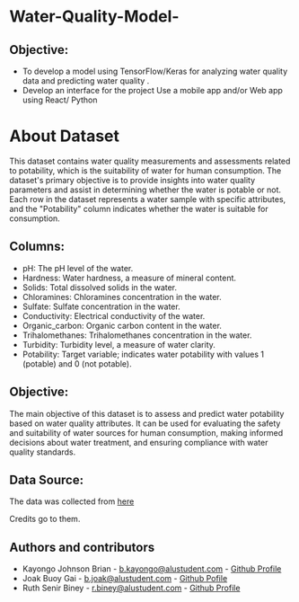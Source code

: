 # Water-Quality-Model-

## Objective:
- To develop a model using TensorFlow/Keras for analyzing water quality data and predicting water quality .
- Develop an interface for the project Use a mobile app and/or Web app using React/ Python


# About Dataset
This dataset contains water quality measurements and assessments related to potability, which is the suitability of water for human consumption. The dataset's primary objective is to provide insights into water quality parameters and assist in determining whether the water is potable or not. Each row in the dataset represents a water sample with specific attributes, and the "Potability" column indicates whether the water is suitable for consumption.


## Columns:
- pH: The pH level of the water.
- Hardness: Water hardness, a measure of mineral content.
- Solids: Total dissolved solids in the water.
- Chloramines: Chloramines concentration in the water.
- Sulfate: Sulfate concentration in the water.
- Conductivity: Electrical conductivity of the water.
- Organic_carbon: Organic carbon content in the water.
- Trihalomethanes: Trihalomethanes concentration in the water.
- Turbidity: Turbidity level, a measure of water clarity.
- Potability: Target variable; indicates water potability with values 1 (potable) and 0 (not potable).


## Objective:
The main objective of this dataset is to assess and predict water potability based on water quality attributes. It can be used for evaluating the safety and suitability of water sources for human consumption, making informed decisions about water treatment, and ensuring compliance with water quality standards.

## Data Source:
The data was collected from [here](https://github.com/MainakRepositor/Datasets/blob/master/water_potability.csv)

Credits go to them.

## Authors and contributors
- Kayongo Johnson Brian - b.kayongo@alustudent.com - [Github Profile](https://github.com/kaybrian)
- Joak Buoy Gai - b.joak@alustudent.com - [Github Pofile](github.com/joakbouy)
- Ruth Senir Biney - r.biney@alustudent.com - [Github Profile](https://github.com/RuthBiney)
